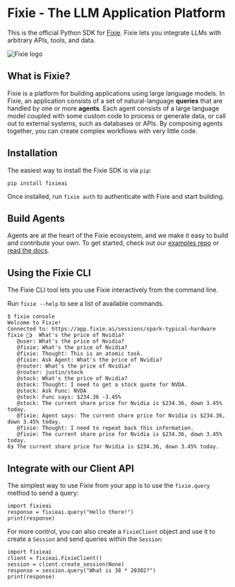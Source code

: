 # Fixie - The LLM Application Platform

This is the official Python SDK for [Fixie](https://fixie.ai). Fixie lets you integrate LLMs with arbitrary
APIs, tools, and data.

![Fixie logo](https://docs.fixie.ai/assets/fixie-logo-dark.png)

## What is Fixie?

Fixie is a platform for building applications using large language models. In Fixie, an application
consists of a set of natural-language **queries** that are handled by one or more **agents**.
Each agent consists of a large language model coupled with some custom code to process or generate
data, or call out to external systems, such as databases or APIs. By composing agents together,
you can create complex workflows with very little code.

## Installation

The easiest way to install the Fixie SDK is via `pip`:

```
pip install fixieai
```

Once installed, run `fixie auth` to authenticate with Fixie and start building.

## Build Agents

Agents are at the heart of the Fixie ecosystem, and we make it easy to build and contribute your own. To get started, check out our [examples repo](https://github.com/fixie-ai/fixie-examples) or [read the docs](https://docs.fixie.ai/agents/).

## Using the Fixie CLI

The Fixie CLI tool lets you use Fixie interactively from the command line.

Run `fixie --help` to see a list of available commands.

```
$ fixie console
Welcome to Fixie!
Connected to: https://app.fixie.ai/sessions/spark-typical-hardware
fixie 🦊❯  What's the price of Nvidia?
   @user: What's the price of Nvidia?
   @fixie: What's the price of Nvidia?
   @fixie: Thought: This is an atomic task.
   @fixie: Ask Agent: What's the price of Nvidia?
   @router: What's the price of Nvidia?
   @router: justin/stock
   @stock: What's the price of Nvidia?
   @stock: Thought: I need to get a stock quote for NVDA.
   @stock: Ask Func: NVDA
   @stock: Func says: $234.36 -3.45%
   @stock: The current share price for Nvidia is $234.36, down 3.45% today.
   @fixie: Agent says: The current share price for Nvidia is $234.36, down 3.45% today.
   @fixie: Thought: I need to repeat back this information.
   @fixie: The current share price for Nvidia is $234.36, down 3.45% today.
6❯ The current share price for Nvidia is $234.36, down 3.45% today.
```

## Integrate with our Client API

The simplest way to use Fixie from your app is to use the `fixie.query` method
to send a query:

```
import fixieai
response = fixieai.query("Hello there!")
print(response)
```

For more control, you can also create a `FixieClient` object and use it to
create a `Session` and send queries within the `Session`:

```
import fixieai
client = fixieai.FixieClient()
session = client.create_session(None)
response = session.query("What is 38 * 20302?")
print(response)
```
